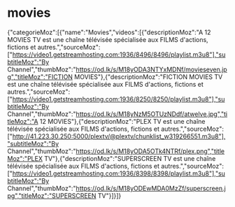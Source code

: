 # movies
{"categorieMoz":[{"name":"Movies","videos":[{"descriptionMoz":"A 12 MOVIES TV est une chaîne télévisée spécialisée aux FILMS d'actions, fictions et autres.","sourceMoz":["https://video1.getstreamhosting.com:1936/8496/8496/playlist.m3u8"],"subtitleMoz":"By Channel","thumbMoz":"https://od.lk/s/M18yODA3NTYxMDNf/movieseven.jpg","titleMoz":"FICTION MOVIES"},{"descriptionMoz":"FICTION MOVIES TV est une chaîne télévisée spécialisée aux FILMS d'actions, fictions et autres.","sourceMoz":["https://video1.getstreamhosting.com:1936/8250/8250/playlist.m3u8"],"subtitleMoz":"By Channel","thumbMoz":"https://od.lk/s/M18yNzM5OTUzNDdf/atwelve.jpg","titleMoz":"A 12 MOVIES"},{"descriptionMoz":"PLEX TV est une chaîne télévisée spécialisée aux FILMS d'actions, fictions et autres.","sourceMoz":["http://41.223.30.250:5000/plextv/@plextv/chunklist_w319266551.m3u8"],"subtitleMoz":"By Channel","thumbMoz":"https://od.lk/s/M18yODA5OTk4NTRf/plex.png","titleMoz":"PLEX TV"},{"descriptionMoz":"SUPERSCREEN TV est une chaîne télévisée spécialisée aux FILMS d'actions, fictions et autres.","sourceMoz":["https://video1.getstreamhosting.com:1936/8398/8398/playlist.m3u8"],"subtitleMoz":"By Channel","thumbMoz":"https://od.lk/s/M18yODEwMDA0MzZf/superscreen.jpg","titleMoz":"SUPERSCREEN TV"}]}]}
